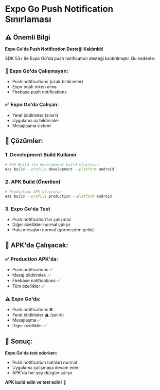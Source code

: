 # Expo Go Push Notification Sınırlaması

## ⚠️ Önemli Bilgi

**Expo Go'da Push Notification Desteği Kaldırıldı!**

SDK 53+ ile Expo Go'da push notification desteği kaldırılmıştır. Bu nedenle:

### 🚫 Expo Go'da Çalışmayan:
- Push notifications (uzak bildirimler)
- Expo push token alma
- Firebase push notifications

### ✅ Expo Go'da Çalışan:
- Yerel bildirimler (sınırlı)
- Uygulama içi bildirimler
- Mesajlaşma sistemi

## 🔧 Çözümler:

### 1. **Development Build Kullanın**
```bash
# EAS Build ile development build oluşturun
eas build --profile development --platform android
```

### 2. **APK Build (Önerilen)**
```bash
# Production APK oluşturun
eas build --profile production --platform android
```

### 3. **Expo Go'da Test**
- Push notification'lar çalışmaz
- Diğer özellikler normal çalışır
- Hata mesajları normal (görmezden gelin)

## 📱 APK'da Çalışacak:

### ✅ **Production APK'da:**
- Push notifications ✅
- Mesaj bildirimleri ✅
- Firebase notifications ✅
- Tüm özellikler ✅

### ⚠️ **Expo Go'da:**
- Push notifications ❌
- Yerel bildirimler ⚠️ (sınırlı)
- Mesajlaşma ✅
- Diğer özellikler ✅

## 🎯 Sonuç:

**Expo Go'da test ederken:**
- Push notification hataları normal
- Uygulama çalışmaya devam eder
- APK'da her şey düzgün çalışır

**APK build edin ve test edin!** 🚀
